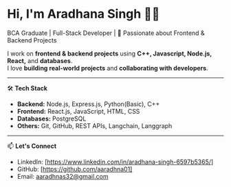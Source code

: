 # Hi, I'm Aradhana Singh 👩‍💻

BCA Graduate | Full-Stack Developer | 🚀 Passionate about Frontend & Backend Projects

I work on **frontend & backend projects** using **C++, Javascript, Node.js, React,** and **databases**.  
I love **building real-world projects** and **collaborating with developers**.

---

🛠️ **Tech Stack**
- **Backend:** Node.js, Express.js, Python(Basic), C++
- **Frontend:** React.js, JavaScript, HTML, CSS
- **Databases:** PostgreSQL
- **Others:** Git, GitHub, REST APIs, Langchain, Langgraph

---

📫 **Let's Connect**
- LinkedIn: [https://www.linkedin.com/in/aradhana-singh-6597b5365/] 
- GitHub: [https://github.com/aaradhna01]  
- Email: aaradhnas32@gmail.com
